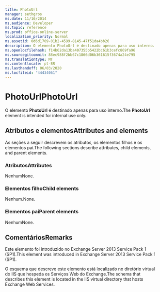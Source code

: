 ```yaml
---
title: PhotoUrl
manager: sethgros
ms.date: 11/16/2014
ms.audience: Developer
ms.topic: reference
ms.prod: office-online-server
localization_priority: Normal
ms.assetid: 0d6d1709-01b2-4599-8145-47f51da4bb26
description: O elemento PhotoUrl é destinado apenas para uso interno.
ms.openlocfilehash: f14b62da13ba407355b5422bc61b3cefc869fa96
ms.sourcegitcommit: 88ec988f2bb67c1866d06b361615f3674a24e795
ms.translationtype: MT
ms.contentlocale: pt-BR
ms.lasthandoff: 06/03/2020
ms.locfileid: "44434061"
---
```

# <a name="photourl"></a><span data-ttu-id="c6c51-103">PhotoUrl</span><span class="sxs-lookup"><span data-stu-id="c6c51-103">PhotoUrl</span></span>

<span data-ttu-id="c6c51-104">O elemento **PhotoUrl** é destinado apenas para uso interno.</span><span class="sxs-lookup"><span data-stu-id="c6c51-104">The **PhotoUrl** element is intended for internal use only.</span></span> 

## <a name="attributes-and-elements"></a><span data-ttu-id="c6c51-105">Atributos e elementos</span><span class="sxs-lookup"><span data-stu-id="c6c51-105">Attributes and elements</span></span>

<span data-ttu-id="c6c51-106">As seções a seguir descrevem os atributos, os elementos filhos e os elementos pai.</span><span class="sxs-lookup"><span data-stu-id="c6c51-106">The following sections describe attributes, child elements, and parent elements.</span></span>
  
### <a name="attributes"></a><span data-ttu-id="c6c51-107">Atributos</span><span class="sxs-lookup"><span data-stu-id="c6c51-107">Attributes</span></span>

<span data-ttu-id="c6c51-108">Nenhum</span><span class="sxs-lookup"><span data-stu-id="c6c51-108">None.</span></span>
  
### <a name="child-elements"></a><span data-ttu-id="c6c51-109">Elementos filho</span><span class="sxs-lookup"><span data-stu-id="c6c51-109">Child elements</span></span>

<span data-ttu-id="c6c51-110">Nenhum.</span><span class="sxs-lookup"><span data-stu-id="c6c51-110">None.</span></span>
  
### <a name="parent-elements"></a><span data-ttu-id="c6c51-111">Elementos pai</span><span class="sxs-lookup"><span data-stu-id="c6c51-111">Parent elements</span></span>

<span data-ttu-id="c6c51-112">Nenhum</span><span class="sxs-lookup"><span data-stu-id="c6c51-112">None.</span></span>
  
## <a name="remarks"></a><span data-ttu-id="c6c51-113">Comentários</span><span class="sxs-lookup"><span data-stu-id="c6c51-113">Remarks</span></span>

<span data-ttu-id="c6c51-114">Este elemento foi introduzido no Exchange Server 2013 Service Pack 1 (SP1).</span><span class="sxs-lookup"><span data-stu-id="c6c51-114">This element was introduced in Exchange Server 2013 Service Pack 1 (SP1).</span></span>
  
<span data-ttu-id="c6c51-115">O esquema que descreve este elemento está localizado no diretório virtual do IIS que hospeda os Serviços Web do Exchange.</span><span class="sxs-lookup"><span data-stu-id="c6c51-115">The schema that describes this element is located in the IIS virtual directory that hosts Exchange Web Services.</span></span>
  

